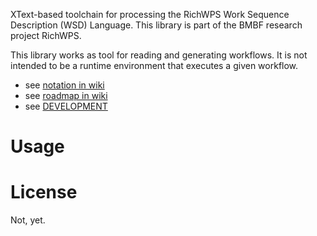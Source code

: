 XText-based toolchain for processing the RichWPS Work Sequence Description (WSD) Language.
This library is part of the BMBF research project RichWPS.

This library works as tool for reading and generating workflows. It is not intended to be a runtime environment that executes a given workflow.

* see [notation in wiki](https://github.com/richwps/commons/wiki/%5Brola-core%5D-notation)
* see [roadmap in wiki](https://github.com/richwps/commons/wiki/%5Brola-core%5D-roadmap) 
* see [DEVELOPMENT](DEVELOPMENT.md)

# Usage

# License

Not, yet.